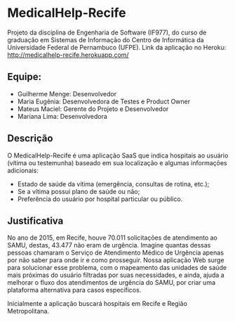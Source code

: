 # MedicalHelp-Recife
Projeto da disciplina de Engenharia de Software (IF977), do curso de graduação em Sistemas de Informação do Centro de Informática da Universidade Federal de Pernambuco (UFPE).
Link da aplicação no Heroku: http://medicalhelp-recife.herokuapp.com/

## Equipe:
* Guilherme Menge: Desenvolvedor
* Maria Eugênia: Desenvolvedora de Testes e Product Owner
* Mateus Maciel: Gerente do Projeto e Desenvolvedor
* Mariana Lima: Desenvolvedora

## Descrição
O MedicalHelp-Recife é uma aplicação SaaS que indica hospitais ao usuário (vítima ou testemunha) baseado em sua localização e algumas informações adicionais:

* Estado de saúde da vítima (emergência, consultas de rotina, etc.);
* Se a vítima possui plano de saúde ou não;
* Preferência do usuário por hospital particular ou público.

## Justificativa
No ano de 2015, em Recife, houve 70.011 solicitações de atendimento ao SAMU, destas, 43.477 não eram de urgência. Imagine quantas dessas pessoas chamaram o Serviço de Atendimento Médico de Urgência apenas por não saber para onde ir e como prosseguir. Nossa aplicação Web surge para solucionar esse problema, com o mapeamento das unidades de saúde mais próximas do usuário filtradas por suas necessidades, e ainda, ajuda a melhorar o fluxo dos atendimentos de urgência do SAMU, por criar uma plataforma alternativa para casos específicos.

Inicialmente a aplicação buscará hospitais em Recife e Região Metropolitana.


